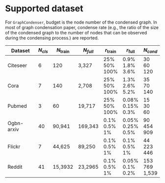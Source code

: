 # Supported dataset
For `GraphCondenser`, budget is the node number of the condensed graph. In most of graph condensation paper, condense rate (e.g., the ratio of the size of the condensed graph to the number of nodes that can be observed during the condensing process.) are reported.

| Dataset | $N_{cls}$ | $N_{\text{train}}$ | $N_{full}$ | $r_{\text{train}}$ | $r_{\text{full}}$ | $N_{cond}$ |
|-------|-------|-------|-------|-------|-------|-------|
| Citeseer | 6 | 120 | 3,327 | 25% <br> 50% <br> 100% | 0.9% <br> 1.8% <br> 3.6% | 30 <br> 60 <br> 120 |
| Cora | 7 | 140 | 2,708 | 25% <br> 50% <br> 100% | 1.3% <br> 2.6% <br> 5.2% | 35 <br> 70 <br> 140 |
| Pubmed | 3 | 60 | 19,717 | 25% <br> 50% <br> 100% | 0.08% <br> 0.15% <br> 0.3% | 15 <br> 30 <br> 60 |
| Ogbn-arxiv | 40 | 90,941 | 169,343 | 0.1% <br> 0.5% <br> 1% | 0.05% <br> 0.25% <br> 0.5% | 90 <br> 454 <br> 909 |
| Flickr | 7 | 44,625 | 89,250 | 0.1% <br> 0.5% <br> 1% | 0.1% <br> 0.5% <br> 1% | 44 <br> 223 <br> 446 |
| Reddit | 41 | 15,3932 | 23,2965 | 0.1% <br> 0.5% <br> 1% | 0.05% <br> 0.1% <br> 0.2% | 153 <br> 769 <br> 1,539 |